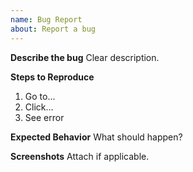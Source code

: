 ```yaml
---
name: Bug Report
about: Report a bug
---
```

**Describe the bug**
Clear description.

**Steps to Reproduce**
1. Go to...
2. Click...
3. See error

**Expected Behavior**
What should happen?

**Screenshots**
Attach if applicable.